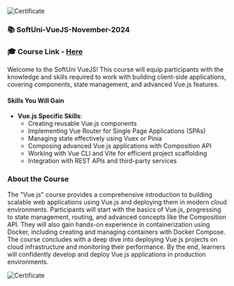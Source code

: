 <img src="https://i.imgur.com/D5x8RN1.png" alt="Certificate"/>
 
### 📚 SoftUni-VueJS-November-2024
 
### 🎓 Course Link - [Here](https://softuni.bg/trainings/4808/vuejs-november-2024)

Welcome to the SoftUni VueJS! This course will equip participants with the knowledge and skills required to work with building client-side applications, covering components, state management, and advanced Vue.js features.
 
#### Skills You Will Gain

- **Vue.js Specific Skills**:
  - Creating reusable Vue.js components
  - Implementing Vue Router for Single Page Applications (SPAs)
  - Managing state effectively using Vuex or Pinia
  - Composing advanced Vue.js applications with Composition API
  - Working with Vue CLI and Vite for efficient project scaffolding
  - Integration with REST APIs and third-party services


### About the Course

The "Vue.js" course provides a comprehensive introduction to building scalable web applications using Vue.js and deploying them in modern cloud environments. Participants will start with the basics of Vue.js, progressing to state management, routing, and advanced concepts like the Composition API. They will also gain hands-on experience in containerization using Docker, including creating and managing containers with Docker Compose. The course concludes with a deep dive into deploying Vue.js projects on cloud infrastructure and monitoring their performance. By the end, learners will confidently develop and deploy Vue.js applications in production environments.


<img src="https://i.imgur.com/D5x8RN1.png" alt="Certificate"/>
